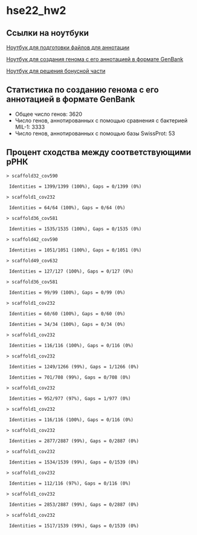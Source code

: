 # hse22_hw2

## Ссылки на ноутбуки

[Ноутбук для подготовки файлов для аннотации](https://colab.research.google.com/drive/1m5PSuDantnnwTHJxcBx06g_QkU6P3QP0?usp=sharing)

[Ноутбук для создания генома с его аннотацией в формате GenBank](https://colab.research.google.com/drive/1eG5Y_es6PI0SSTQFHSAjpzXnP5Vi79sF?usp=sharing)

[Ноутбук для решения бонусной части](https://colab.research.google.com/drive/17hSbKU1DA8iDSlNE6UPEO0Dy6TTBoa9u?usp=sharing)

## Статистика по созданию генома с его аннотацией в формате GenBank
- Общее число генов: 3620
- Число генов, аннотированных с помощью сравнения с бактерией MIL-1: 3333
- Число генов, аннотированных с помощью базы SwissProt: 53

## Процент сходства между соответствующими рРНК
```
> scaffold32_cov590

 Identities = 1399/1399 (100%), Gaps = 0/1399 (0%)

> scaffold1_cov232

 Identities = 64/64 (100%), Gaps = 0/64 (0%)

> scaffold36_cov581

 Identities = 1535/1535 (100%), Gaps = 0/1535 (0%)

> scaffold42_cov590

 Identities = 1051/1051 (100%), Gaps = 0/1051 (0%)

> scaffold49_cov632

 Identities = 127/127 (100%), Gaps = 0/127 (0%)

> scaffold36_cov581

 Identities = 99/99 (100%), Gaps = 0/99 (0%)

> scaffold1_cov232

 Identities = 60/60 (100%), Gaps = 0/60 (0%)

 Identities = 34/34 (100%), Gaps = 0/34 (0%)

> scaffold1_cov232

 Identities = 116/116 (100%), Gaps = 0/116 (0%)

> scaffold1_cov232

 Identities = 1249/1266 (99%), Gaps = 1/1266 (0%)

 Identities = 701/708 (99%), Gaps = 0/708 (0%)

> scaffold1_cov232

 Identities = 952/977 (97%), Gaps = 1/977 (0%)

> scaffold1_cov232

 Identities = 116/116 (100%), Gaps = 0/116 (0%)

> scaffold1_cov232

 Identities = 2877/2887 (99%), Gaps = 0/2887 (0%)

> scaffold1_cov232

 Identities = 1534/1539 (99%), Gaps = 0/1539 (0%)

> scaffold1_cov232

 Identities = 112/116 (97%), Gaps = 0/116 (0%)

> scaffold1_cov232

 Identities = 2853/2887 (99%), Gaps = 0/2887 (0%)

> scaffold1_cov232

 Identities = 1517/1539 (99%), Gaps = 0/1539 (0%)
```
